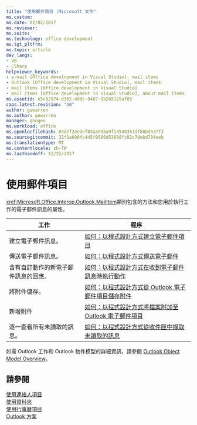 ```yaml
---
title: "使用郵件項目 |Microsoft 文件"
ms.custom: 
ms.date: 02/02/2017
ms.reviewer: 
ms.suite: 
ms.technology: office-development
ms.tgt_pltfrm: 
ms.topic: article
dev_langs:
- VB
- CSharp
helpviewer_keywords:
- e-mail [Office development in Visual Studio], mail items
- Outlook [Office development in Visual Studio], mail items
- mail items [Office development in Visual Studio]
- mail items [Office development in Visual Studio], about mail items
ms.assetid: e5c82974-d302-49dc-9487-9b265125af03
caps.latest.revision: "10"
author: gewarren
ms.author: gewarren
manager: ghogen
ms.workload: office
ms.openlocfilehash: 03d7f2eedef03a4995a9f14540351df80bd537f3
ms.sourcegitcommit: 32f1a690fc445f9586d53698fc82c7debd784eeb
ms.translationtype: MT
ms.contentlocale: zh-TW
ms.lasthandoff: 12/22/2017
---
```

# <a name="working-with-mail-items"></a>使用郵件項目
  <xref:Microsoft.Office.Interop.Outlook.MailItem>類別包含的方法和您用於執行工作的電子郵件訊息的屬性。  
  
|工作|程序|  
|----------|---------------|  
|建立電子郵件訊息。|[如何：以程式設計方式建立電子郵件項目](../vsto/how-to-programmatically-create-an-e-mail-item.md)|  
|傳送電子郵件訊息。|[如何：以程式設計方式傳送電子郵件](../vsto/how-to-programmatically-send-e-mail-programmatically.md)|  
|含有自訂動作的新電子郵件訊息的回應。|[如何：以程式設計方式在收到電子郵件訊息時執行動作](../vsto/how-to-programmatically-perform-actions-when-an-e-mail-message-is-received.md)|  
|將附件儲存。|[如何：以程式設計方式從 Outlook 電子郵件項目儲存附件](../vsto/how-to-programmatically-save-attachments-from-outlook-e-mail-items.md)|  
|新增附件|[如何：以程式設計方式將檔案附加至 Outlook 電子郵件項目](../vsto/how-to-programmatically-attach-files-to-outlook-e-mail-items.md)|  
|逐一查看所有未讀取的訊息。|[如何：以程式設計方式從收件匣中擷取未讀取的訊息](../vsto/how-to-programmatically-retrieve-unread-messages-from-the-inbox.md)|  
  
 如需 Outlook 工作和 Outlook 物件模型的詳細資訊，請參閱 [Outlook Object Model Overview](../vsto/outlook-object-model-overview.md)。  
  
## <a name="see-also"></a>請參閱  
 [使用連絡人項目](../vsto/working-with-contact-items.md)   
 [使用資料夾](../vsto/working-with-folders.md)   
 [使用行事曆項目](../vsto/working-with-calendar-items.md)   
 [Outlook 方案](../vsto/outlook-solutions.md)  
  
  